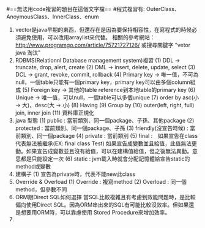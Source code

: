 #==無法用code複習的題目在這個文字檔==
#程式複習有: OuterClass、AnoymousClass、InnerClass、enum 

1. vector是java早期的東西，但還存在是因為要保持相容性，在寫程式的時候必須避免使用，可以改用arraylist來代替。
   相關的參考網站：http://www.programgo.com/article/75721727126/ 或搜尋關鍵字 "vetor java 淘汰"
2. RDBMS(Relationnl Database management system)複習
  (1) DDL -> truncate, drop, alert, create
  (2) DML -> insert, delete, update, select
  (3) DCL -> grant, revoke, commit, rollback
  (4) Primary key -> 唯一值，不可為null，一個table只能有一個primary key，primary key可以由多個column組成
  (5) Foreign key -> 其他的table reference到本地table的primary key
  (6) Unique -> 唯一值，可以null，一個table可以多個unique
  (7) order by asc(小 -> 大)，desc(大 -> 小)
  (8) Having 
  (9) Group by
  (10) outer(left, right, full) join, inner join
  (11) 資料庫正規化
3. java 型態
  (1) public : 當前類別、同一個package、子孫、其他package
  (2) protected : 當前類別、同一個package、子孫
  (3) friendly(沒宣告時候) : 當前類別、同一個package
  (4) private : 當前類別
  (5) final :　如果宣告在class代表無法被繼承(EX: final class Test)
               如果宣告成變數並且給值，此值無法更動。如果宣告成變數並且沒有給值，可以在建構值給值，但之後無法異動。意思都是只能設定一次
  (6) static : jvm載入時就會分配記憶體給宣告static的method或變數
4. 建構子
  (1) 宣告為private時，代表不能new此class
5. Override & Overload
  (1) Override : 複寫method
  (2) Overload : 同一個method，但參數不同
6. ORM跟Direct SQL如何選擇
   當SQL比較複雜且有考慮到效能問題時，是比較偏向使用Direct SQL。因為ORM串出來的SQL有可能比較沒效率。但如果還是想要用ORM時，可以靠慮使用
   Stored Procedure來增加效率。
7. 
